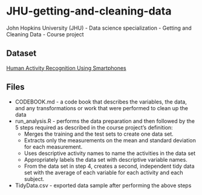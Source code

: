 # JHU-getting-and-cleaning-data
John Hopkins University (JHU) - Data science specialization - Getting and Cleaning Data - Course project

## Dataset
[Human Activity Recognition Using Smartphones](http://archive.ics.uci.edu/ml/datasets/Human+Activity+Recognition+Using+Smartphones)

## Files
* CODEBOOK.md - a code book that describes the variables, the data, and any transformations or work that were performed to clean up the data
* run_analysis.R - performs the data preparation and then followed by the 5 steps required as described in the course project’s definition:
  * Merges the training and the test sets to create one data set.
  * Extracts only the measurements on the mean and standard deviation for each measurement. 
  * Uses descriptive activity names to name the activities in the data set
  * Appropriately labels the data set with descriptive variable names. 
  * From the data set in step 4, creates a second, independent tidy data set with the average of each variable for each activity and each subject.
* TidyData.csv - exported data sample after performing the above steps
